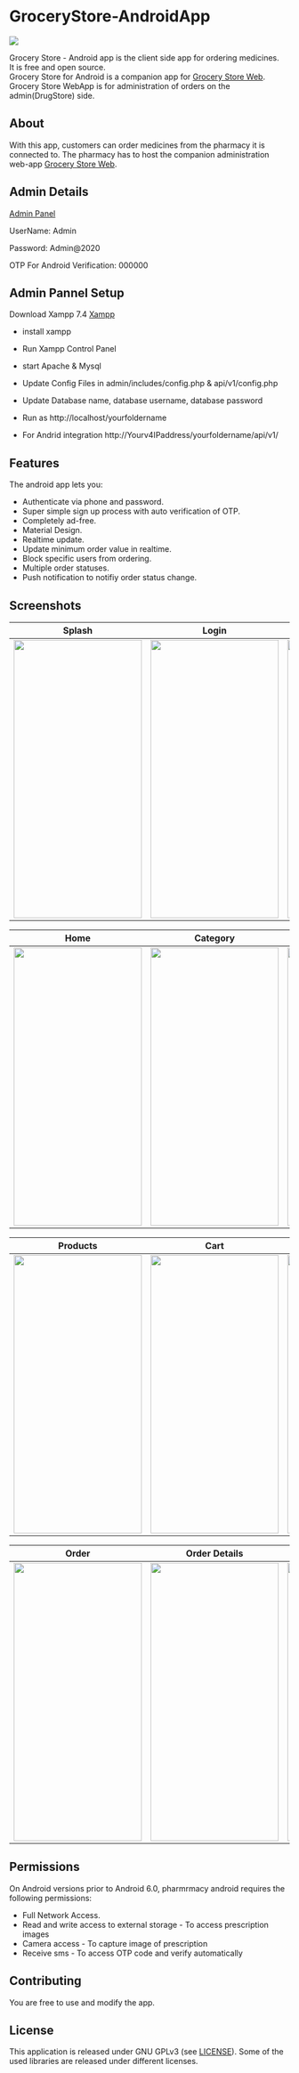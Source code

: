 # GroceryStore-AndroidApp

<img src="Android-SourceCode/screen/banner.png"/>

Grocery Store - Android app is the client side app for ordering medicines.  
It is free and open source.  
Grocery Store for Android is a companion app for [Grocery Store Web](https://freshmart.frontendsourcecode.com/).  
Grocery Store WebApp is for administration of orders on the admin(DrugStore) side.



## About

With this app, customers can order medicines from the pharmacy it is connected to.
The pharmacy has to host the companion administration web-app [Grocery Store Web](https://freshmart.frontendsourcecode.com/).


## Admin Details

[Admin Panel](https://freshmart.frontendsourcecode.com/)

UserName: Admin

Password: Admin@2020

OTP For Android Verification: 000000

## Admin Pannel Setup

Download Xampp 7.4
[Xampp](https://sourceforge.net/projects/xampp/files/XAMPP%20Windows/7.4.33/xampp-windows-x64-7.4.33-0-VC15-installer.exe/download)

- install xampp 

- Run Xampp Control Panel

- start Apache & Mysql
- Update Config Files in admin/includes/config.php & api/v1/config.php
- Update Database name, database username, database password
- Run as http://localhost/yourfoldername
- For Andrid integration http://Yourv4IPaddress/yourfoldername/api/v1/



## Features
The android app lets you:
- Authenticate via phone and password.
- Super simple sign up process with auto verification of OTP.
- Completely ad-free.
- Material Design.
- Realtime update.
- Update minimum order value in realtime.
- Block specific users from ordering.
- Multiple order statuses.
- Push notification to notifiy order status change.



## Screenshots

| Splash | Login | Register |
| ------ | ---- | ------ |
|<img src="Android-SourceCode/screen/1.png" width="230" height="500"/>|<img src="Android-SourceCode/screen/2.png" width="230" height="500"/>|<img src="Android-SourceCode/screen/3.png" width="230" height="500"/>|

| Home | Category | Detail |
| ------ | ---- | ------ |
|<img src="Android-SourceCode/screen/4.png" width="230" height="500"/>|<img src="Android-SourceCode/screen/5.png" width="230" height="500"/>|<img src="Android-SourceCode/screen/6.png" width="230" height="500"/>|

| Products | Cart | Checkout |
| ------ | ---- | ------ |
|<img src="Android-SourceCode/screen/7.png" width="230" height="500"/>|<img src="Android-SourceCode/screen/8.png" width="230" height="500"/>|<img src="Android-SourceCode/screen/9.png" width="230" height="500"/>|

| Order | Order Details | Prescription |
| ------ | ---- | ------ |
|<img src="Android-SourceCode/screen/10.png" width="230" height="500"/>|<img src="Android-SourceCode/screen/11.png" width="230" height="500"/>|<img src="Android-SourceCode/screen/12.png" width="250" height="500"/>|


## Permissions

On Android versions prior to Android 6.0, pharmrmacy android requires the following permissions:
- Full Network Access.
- Read and write access to external storage - To access prescription images
- Camera access - To capture image of prescription
- Receive sms - To access OTP code and verify automatically

## Contributing
You are free to use and modify the app.


## License

This application is released under GNU GPLv3 (see [LICENSE](LICENSE)).
Some of the used libraries are released under different licenses.

